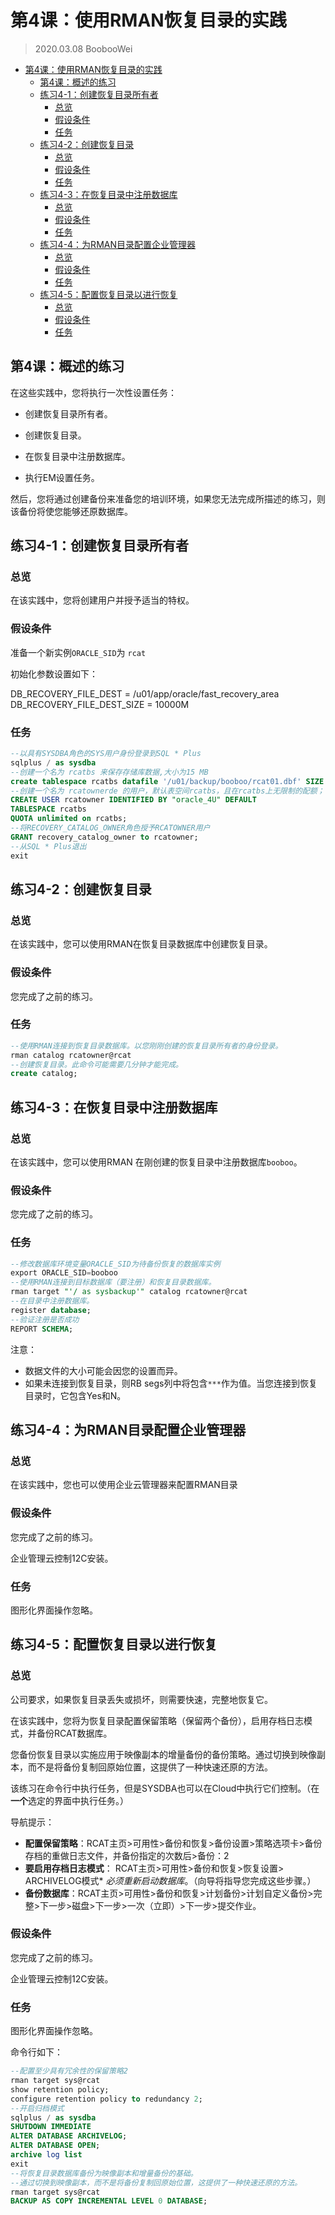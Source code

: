 # 第4课：使用RMAN恢复目录的实践

> 2020.03.08 BoobooWei

<!-- MDTOC maxdepth:6 firsth1:1 numbering:0 flatten:0 bullets:1 updateOnSave:1 -->

- [第4课：使用RMAN恢复目录的实践](#第4课：使用rman恢复目录的实践)   
   - [第4课：概述的练习](#第4课：概述的练习)   
   - [练习4-1：创建恢复目录所有者](#练习4-1：创建恢复目录所有者)   
      - [总览](#总览)   
      - [假设条件](#假设条件)   
      - [任务](#任务)   
   - [练习4-2：创建恢复目录](#练习4-2：创建恢复目录)   
      - [总览](#总览)   
      - [假设条件](#假设条件)   
      - [任务](#任务)   
   - [练习4-3：在恢复目录中注册数据库](#练习4-3：在恢复目录中注册数据库)   
      - [总览](#总览)   
      - [假设条件](#假设条件)   
      - [任务](#任务)   
   - [练习4-4：为RMAN目录配置企业管理器](#练习4-4：为rman目录配置企业管理器)   
      - [总览](#总览)   
      - [假设条件](#假设条件)   
      - [任务](#任务)   
   - [练习4-5：配置恢复目录以进行恢复](#练习4-5：配置恢复目录以进行恢复)   
      - [总览](#总览)   
      - [假设条件](#假设条件)   
      - [任务](#任务)   

<!-- /MDTOC -->

## 第4课：概述的练习

在这些实践中，您将执行一次性设置任务：

- 创建恢复目录所有者。

- 创建恢复目录。

- 在恢复目录中注册数据库。

- 执行EM设置任务。

然后，您将通过创建备份来准备您的培训环境，如果您无法完成所描述的练习，则该备份将使您能够还原数据库。

## 练习4-1：创建恢复目录所有者

### 总览

在该实践中，您将创建用户并授予适当的特权。

### 假设条件

准备一个新实例`ORACLE_SID`为 `rcat`

初始化参数设置如下：

DB_RECOVERY_FILE_DEST = /u01/app/oracle/fast_recovery_area
DB_RECOVERY_FILE_DEST_SIZE = 10000M

### 任务

```sql
--以具有SYSDBA角色的SYS用户身份登录到SQL * Plus
sqlplus / as sysdba
--创建一个名为 rcatbs 来保存存储库数据,大小为15 MB
create tablespace rcatbs datafile '/u01/backup/booboo/rcat01.dbf' SIZE 15M REUSE;
--创建一个名为 rcatownerde 的用户，默认表空间rcatbs，且在rcatbs上无限制的配额；
CREATE USER rcatowner IDENTIFIED BY "oracle_4U" DEFAULT
TABLESPACE rcatbs
QUOTA unlimited on rcatbs;
--将RECOVERY_CATALOG_OWNER角色授予RCATOWNER用户
GRANT recovery_catalog_owner to rcatowner;
--从SQL * Plus退出
exit
```



## 练习4-2：创建恢复目录

### 总览

在该实践中，您可以使用RMAN在恢复目录数据库中创建恢复目录。

### 假设条件

您完成了之前的练习。

### 任务

```sql
--使用RMAN连接到恢复目录数据库。以您刚刚创建的恢复目录所有者的身份登录。
rman catalog rcatowner@rcat
--创建恢复目录。此命令可能需要几分钟才能完成。
create catalog;
```

## 练习4-3：在恢复目录中注册数据库

### 总览

在该实践中，您可以使用RMAN 在刚创建的恢复目录中注册数据库`booboo`。

### 假设条件

您完成了之前的练习。

### 任务

```sql
--修改数据库环境变量ORACLE_SID为待备份恢复的数据库实例
export ORACLE_SID=booboo
--使用RMAN连接到目标数据库（要注册）和恢复目录数据库。
rman target "'/ as sysbackup'" catalog rcatowner@rcat
--在目录中注册数据库。
register database;
--验证注册是否成功
REPORT SCHEMA;
```

注意：

- 数据文件的大小可能会因您的设置而异。
- 如果未连接到恢复目录，则RB segs列中将包含`***`作为值。当您连接到恢复目录时，它包含Yes和N。



## 练习4-4：为RMAN目录配置企业管理器

### 总览

在该实践中，您也可以使用企业云管理器来配置RMAN目录

### 假设条件

您完成了之前的练习。

企业管理云控制12C安装。

### 任务

图形化界面操作忽略。

## 练习4-5：配置恢复目录以进行恢复

### 总览

公司要求，如果恢复目录丢失或损坏，则需要快速，完整地恢复它。

在该实践中，您将为恢复目录配置保留策略（保留两个备份），启用存档日志模式，并备份RCAT数据库。

您备份恢复目录以实施应用于映像副本的增量备份的备份策略。通过切换到映像副本，而不是将备份复制回原始位置，这提供了一种快速还原的方法。

该练习在命令行中执行任务，但是SYSDBA也可以在Cloud中执行它们控制。（在**一个**选定的界面中执行任务。）

导航提示：

- **配置保留策略**：RCAT主页>可用性>备份和恢复>备份设置>策略选项卡>备份存档的重做日志文件，并备份指定的次数后>备份：2
- **要启用存档日志模式**： RCAT主页>可用性>备份和恢复>恢复设置> ARCHIVELOG模式* *必须重新启动数据库*。（向导将指导您完成这些步骤。）
- **备份数据库**：RCAT主页>可用性>备份和恢复>计划备份>计划自定义备份>完整>下一步>磁盘>下一步>一次（立即）>下一步>提交作业。

### 假设条件

您完成了之前的练习。

企业管理云控制12C安装。

### 任务

图形化界面操作忽略。

命令行如下：

```sql
--配置至少具有冗余性的保留策略2
rman target sys@rcat
show retention policy;
configure retention policy to redundancy 2;
--开启归档模式
sqlplus / as sysdba
SHUTDOWN IMMEDIATE
ALTER DATABASE ARCHIVELOG;
ALTER DATABASE OPEN;
archive log list
exit
--将恢复目录数据库备份为映像副本和增量备份的基础。
--通过切换到映像副本，而不是将备份复制回原始位置，这提供了一种快速还原的方法。
rman target sys@rcat
BACKUP AS COPY INCREMENTAL LEVEL 0 DATABASE;
```
